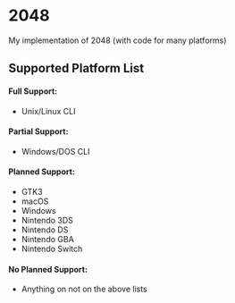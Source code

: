 # 2048  
My implementation of 2048 (with code for many platforms)  
## Supported Platform List  
#### Full Support:  
- Unix/Linux CLI
#### Partial Support:  
- Windows/DOS CLI
#### Planned Support:  
- GTK3  
- macOS  
- Windows  
- Nintendo 3DS  
- Nintendo DS  
- Nintendo GBA  
- Nintendo Switch  
#### No Planned Support:
- Anything on not on the above lists
